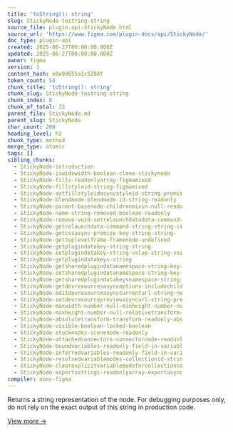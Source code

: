 ```yaml
---
title: 'toString(): string'
slug: StickyNode-tostring-string
source_file: plugin-api-StickyNode.html
source_url: 'https://www.figma.com/plugin-docs/api/StickyNode/'
doc_type: plugin-api
created: 2025-06-27T00:00:00.000Z
updated: 2025-06-27T00:00:00.000Z
owner: figma
version: 1
content_hash: e0a9d055a1c5208f
token_count: 58
chunk_title: 'toString(): string'
chunk_slug: StickyNode-tostring-string
chunk_index: 8
chunk_of_total: 33
parent_file: StickyNode.md
parent_slug: StickyNode
char_count: 200
heading_level: h3
chunk_type: method
merge_type: atomic
tags: []
sibling_chunks:
  - StickyNode-introduction
  - StickyNode-iswidewidth-boolean-clone-stickynode
  - StickyNode-fills-readonlyarray-figmamixed
  - StickyNode-fillstyleid-string-figmamixed
  - StickyNode-setfillstyleidasyncstyleid-string-promis
  - StickyNode-blendmode-blendmode-id-string-readonly
  - StickyNode-parent-basenode-childrenmixin-null-reado
  - StickyNode-name-string-removed-boolean-readonly
  - StickyNode-remove-void-setrelaunchdatadata-command-
  - StickyNode-getrelaunchdata-command-string-string-is
  - StickyNode-getcssasync-promise-key-string-string-
  - StickyNode-gettoplevelframe-framenode-undefined
  - StickyNode-getplugindatakey-string-string
  - StickyNode-setplugindatakey-string-value-string-voi
  - StickyNode-getplugindatakeys-string
  - StickyNode-getsharedplugindatanamespace-string-key-
  - StickyNode-setsharedplugindatanamespace-string-key-
  - StickyNode-getsharedplugindatakeysnamespace-string-
  - StickyNode-getdevresourcesasyncoptions-includechild
  - StickyNode-editdevresourceasynccurrenturl-string-ne
  - StickyNode-setdevresourcepreviewasyncurl-string-pre
  - StickyNode-maxwidth-number-null-minheight-number-nu
  - StickyNode-maxheight-number-null-relativetransform-
  - StickyNode-absolutetransform-transform-readonly-abs
  - StickyNode-visible-boolean-locked-boolean
  - StickyNode-stucknodes-scenenode-readonly
  - StickyNode-attachedconnectors-connectornode-readonl
  - StickyNode-boundvariables-readonly-field-in-variabl
  - StickyNode-inferredvariables-readonly-field-in-vari
  - StickyNode-resolvedvariablemodes-collectionid-strin
  - StickyNode-clearexplicitvariablemodeforcollectionco
  - StickyNode-exportsettings-readonlyarray-exportasync
compiler: noos-figma
---
```


Returns a string representation of the node. For debugging purposes only, do not rely on the exact output of this string in production code.

[View more →](/plugin-docs/api/properties/nodes-tostring/)
